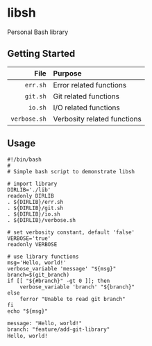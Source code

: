 # libsh

Personal Bash library

## Getting Started

| File         | Purpose                     |
|-------------:|:----------------------------|
| `err.sh`     | Error related functions     |
| `git.sh`     | Git related functions       |
| `io.sh`      | I/O related functions       |
| `verbose.sh` | Verbosity related functions |

## Usage

```console
#!/bin/bash
#
# Simple bash script to demonstrate libsh

# import library
DIRLIB='./lib'
readonly DIRLIB
. ${DIRLIB}/err.sh
. ${DIRLIB}/git.sh
. ${DIRLIB}/io.sh
. ${DIRLIB}/verbose.sh

# set verbosity constant, default 'false'
VERBOSE='true'
readonly VERBOSE

# use library functions
msg='Hello, world!'
verbose_variable 'message' "${msg}"
branch=$(git_branch)
if [[ "${#branch}" -gt 0 ]]; then
	verbose_variable 'branch' "${branch}"
else
	ferror "Unable to read git branch"
fi
echo "${msg}"
```

```txt
message: "Hello, world!"
branch: "feature/add-git-library"
Hello, world!
```
